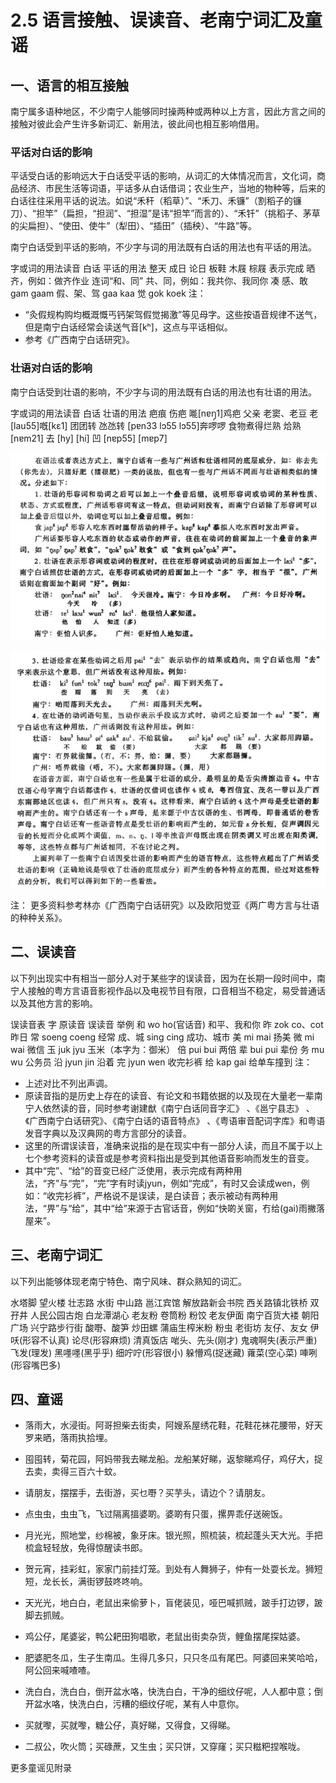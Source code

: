 # 2.5 语言接触、误读音、老南宁词汇及童谣

## 一、语言的相互接触

南宁属多语种地区，不少南宁人能够同时操两种或两种以上方言，因此方言之间的接触对彼此会产生许多新词汇、新用法，彼此间也相互影响借用。

### 平话对白话的影响

平话受白话的影响远大于白话受平话的影响，从词汇的大体情况而言，文化词，商品经济、市民生活等词语，平话多从白话借词；农业生产，当地的物种等，后来的白话往往采用平话的说法。如说“禾秆（稻草）”、“禾刀、禾镰”（割稻子的镰刀）、“担竿”（扁担，“担润”、“担湿”是讳“担竿”而言的）、“禾钎”（挑稻子、茅草的尖扁担）、“使田、使牛”（犁田）、“插田”（插秧）、“牛路”等。

南宁白话受到平话的影响，不少字与词的用法既有白话的用法也有平话的用法。

字或词的用法读音 白话 平话的用法 整天 成日 论日 板鞋 木屐 棕屐 表示完成 晒 齐，例如：做齐作业 连词“和、同” 共、同，例如：我共你、我同你 凑 感、敢 gam gaam 假、架、驾 gaa kaa 觉 gok koek 注：

* “灸假规构购均概溉慨丐钙架驾假觉揭激”等见母字。这些按语音规律不送气，但是南宁白话经常会读送气音\[kʰ\]，这点与平话相似。
* 参考《广西南宁白话研究》。

### 壮语对白话的影响

南宁白话受到壮语的影响，不少字与词的用法既有白话的用法也有壮语的用法。

字或词的用法读音 白话 壮语的用法 疤痕 伤疤 𠹌\[nɐŋ̩1\]鸡疤 父亲 老窦、老豆 老\[lau55\]嘅\[kɛ1\] 团团转 氹氹转 \[pɐn33 lɔ55 lɔ55\]奔啰啰 食物煮得烂熟 烚熟 \[nɐm21\] 去 \[hy\] \[hi\] 凹 \[nɐp55\] \[mɐp7\]

![](/sec2.5jpg/import.png)

![](/sec2.5jpg/import2.png)

注： 更多资料参考林亦《广西南宁白话研究》以及欧阳觉亚《两广粤方言与壮语的种种关系》。

## 二、误读音

以下列出现实中有相当一部分人对于某些字的误读音，因为在长期一段时间中，南宁人接触的粤方言语音影视作品以及电视节目有限，口音相当不稳定，易受普通话以及其他方言的影响。

误读音表 字 原读音 误读音 举例 和 wo ho\(官话音\) 和平、我和你 昨 zok co、cot 昨日 常 soeng coeng 经常 成、城 sing cing 成功、城市 美 mi mai 扬美 微 mi wai 微信 玉 juk jyu 玉米（本字为：御米） 倍 pui bui 两倍 辈 bui pui 辈份 务 mu wu 公务员 沿 jyun jin 沿着 完 jyun wen 收完衫裤 给 kap gai 给单车撞到 注：

* 上述对比不列出声调。
* 原读音指的是历史上存在的读音、有论文和书籍依据的以及现在大量老一辈南宁人依然读的音，同时参考谢建猷《南宁白话同音字汇》 、《邕宁县志》 、《广西南宁白话研究》、《南宁白话的语音特点》 、《粤语审音配词字库》和粤语发音字典以及汉典网的粤方言部分的读音。
* 这里的所谓误读音，准确来说指的是在现实中有一部分人读，而且不属于以上七个参考资料的读音或是参考资料指出是受到其他语音影响而发生的音变。
* 其中“完”、“给”的音变已经广泛使用，表示完成有两种用法，“齐”与“完”，“完”字有时读jyun，例如“完成”，有时又会读成wen，例如：“收完衫裤”，严格说不是误读，是白读音；表示被动有两种用法，“畀”与“给”，其中“给”来源于古官话音，例如“快啲关窗，冇给\(gai\)雨撇落屋来”。

## 三、老南宁词汇

以下列出能够体现老南宁特色、南宁风味、群众熟知的词汇。

 水塔脚 望火楼 壮志路 水街 中山路 邕江宾馆 解放路新会书院 西关路镇北铁桥 双孖井 人民公园古炮 白龙潭湖心 老友粉 卷筒粉 粉饺 老友伊面 南宁百货大褛 朝阳广场 兴宁路步行街 酸嘢、酸笋 炒田螺 蒲庙生榨米粉 粉虫 老街坊 友仔、友女 伊㕭\(形容不认真\) 论尽\(形容麻烦\) 清真饭店 啱头、先头\(刚才\) 鬼魂啊失\(表示严重\) 飞发\(理发\) 黑嚜嚜\(黑乎乎\) 细咛咛\(形容很小\) 躲懵鸡\(捉迷藏\) 蕹菜\(空心菜\) 唓咧\(形容嘴巴多\)

## 四、童谣

* 落雨大，水浸街。阿哥担柴去街卖，阿嫂系屋绣花鞋，花鞋花袜花腰带，好天罗来晒，落雨执拾埋。

* 囤囤转，菊花园，阿妈带我去睇龙船。龙船某好睇，返黎睇鸡仔，鸡仔大，捉去卖，卖得三百六十蚊。
* 请朋友，摆摆手，去街游，买乜嘢？买芋头，请边个？请朋友。
* 点虫虫，虫虫飞，飞过隔离搵婆啲。婆啲有只蛋，摞畀乖仔送碗饭。
* 月光光，照地堂，纱棉被，象牙床。银光照，照梳装，梳起蓬头天大光。手把梳盒轻轻放，免得惊醒读书郎。
* 贺元宵，挂彩虹，家家门前挂灯笼。到处有人舞狮子，仲有一处耍长龙。狮短短，龙长长，满街锣鼓咚咚响。
* 天光光，地白白，老鼠出来偷萝卜，盲佬装见，哑巴喊抓贼，跛手打边锣，跛脚去抓贼。
* 鸡公仔，尾婆娑，鸭公耙田狗唱歌，老鼠出街卖杂货，鲤鱼摆尾探姑婆。
* 肥婆肥冬瓜，生子生南瓜。生得几多只，只只冬瓜有尾巴。阿婆回来笑哈哈，阿公回来喊喳喳。
* 洗白白，洗白白，倒开盆水咯，快洗白白，干净的细纹仔呢，人人都中意；倒开盆水咯，快洗白白，污糟的细纹仔呢，某有人中意你。
* 买就嚟，买就嚟，糖公仔，真好睇，又得食，又得睇。
* 二叔公，吹火筒；买碌蔗，又生虫；买只饼，又穿窿；买只糍粑捏喉咙。

更多童谣见附录




